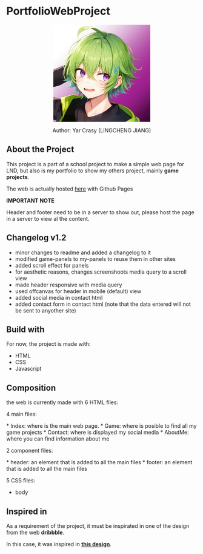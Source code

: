 # PortfolioWebProject

 <div align="center">
  <img align="center" class="header-icon" src="imgs/icon-imgs/lcj-icon.jpg" alt="icon" />
  <p>Author: Yar Crasy (LINGCHENG JIANG)</p>
 </div>
 
 ## About the Project
<p>
 This project is a part of a school project to make a simple web page for LND, but also is my portfolio to show my others project, mainly <b>game projects</b>.
</p>
<p>The web is actually hosted <a href="https://yarcrasy.github.io/PortfolioWebProject/html/games.html">here</a> with Github Pages</p>

<b>IMPORTANT NOTE</b>
<p>
Header and footer need to be in a server to show out, please host the page in a server to view al the content.
</p>

## Changelog v1.2
 * minor changes to readme and added a changelog to it
 * modified game-panels to my-panels to reuse them in other sites
 * added scroll effect for panels
 * for aesthetic reasons, changes screenshoots media query to a scroll view
 * made header responsive with media query
 * used offcanvas for header in mobile (default) view
 * added social media in contact html
 * added contact form in contact html (note that the data entered will not be sent to anyother site)

 ## Build with
 For now, the project is made with: 
 * HTML
 * CSS
 * Javascript

## Composition
the web is currently made with 6 HTML files:
<p>
4 main files:
</p>
  * Index: where is the main web page.
  * Game: where is posible to find all my game projects
  * Contact: where is displayed my social media
  * AboutMe: where you can find information about me
<p>
2 component files:
</p>
  * header: an element that is added to all the main files
  * footer: an element that is added to all the main files

  5 CSS files:
  * body

## Inspired in
<p>As a requirement of the project, it must be inspirated in one of the design from the web <b>dribbble</b>.</p> 
In this case, it was inspired in <a href="https://dribbble.com/shots/23895796-Wegrow-design"><b>this design</b></a>.
